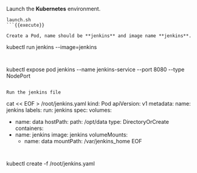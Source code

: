 

Launch the **Kubernetes** environment.

```
launch.sh
```{{execute}}

Create a Pod, name should be **jenkins** and image name **jenkins**.

```
kubectl run jenkins --image=jenkins 
```{{execute}}


```
kubectl expose pod jenkins --name jenkins-service --port 8080 --type NodePort
```{{execute}}

Run the jenkins file

```
cat << EOF > /root/jenkins.yaml
kind: Pod
apiVersion: v1
metadata:
  name: jenkins
  labels:
     run: jenkins
spec:
  volumes:
  - name: data
    hostPath:
      path: /opt/data
      type: DirectoryOrCreate
  containers:
  - name: jenkins
    image: jenkins
    volumeMounts:
    - name: data
      mountPath: /var/jenkins_home
EOF
```{{execute}}


```
kubectl create -f /root/jenkins.yaml
```{{execute}}





